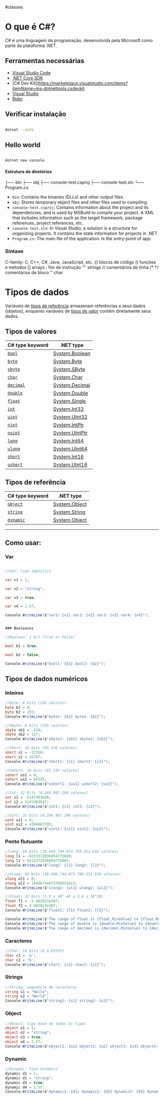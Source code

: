 #classes
# O que é C#?
C# é uma linguagem de programação, desenvolvida pela Microsoft como parte da plataforma .NET.
## Ferramentas necessárias
- [Visual Studio Code](https://code.visualstudio.com/)
- [.NET Core SDK](https://dotnet.microsoft.com/download)
- [C# Dev Kit](https://marketplace.visualstudio.com/items?itemName=ms-dotnettools.csdevkit
- [Visual Studio](https://visualstudio.microsoft.com/pt-br/)
- [Rider](https://www.jetbrains.com/pt-br/rider/)
## Verificar instalação
```bash

dotnet --info

```
## Hello world
```bash

dotnet new console

```
#### Estrutura de diretórios
├── bin
├── obj
├── console-test.csproj
├── console-test.sln
└── Program.cs

- `bin`: Contains the binaries (DLLs) and other output files.
- `obj`: Stores temporary object files and other files used to compiling.
- `console-test.csproj`: Contains information about the project and its dependencies, and is used by MSBuild to compile your project. A XML that includes information such as the target framework, package references, project references, etc.
- `console-test.sln`: In Visual Studio, a solution is a structure for organizing projects. It contains the state information for projects in .NET.
- `Program.cs`: The main file of the application. Is the entry-point of app:
### Sintaxe
C-family: C, C++, C#, Java, JavaScript, etc.
{} blocos de código
() funções e métodos
[] arrays
; fim de instrução
"" strings
// comentários de linha
/* */ comentários de bloco
'' char
# Tipos de dados
Variáveis de [tipos de referência](https://learn.microsoft.com/en-us/dotnet/csharp/language-reference/keywords/reference-types) armazenam referências a seus dados (objetos), enquanto variáveis de [tipos de valor](https://learn.microsoft.com/en-us/dotnet/csharp/language-reference/builtin-types/value-types) contêm diretamente seus dados.

## Tipos de valores

|C# type keyword|.NET type|
|---|---|
|[`bool`](https://learn.microsoft.com/en-us/dotnet/csharp/language-reference/builtin-types/bool)|[System.Boolean](https://learn.microsoft.com/en-us/dotnet/api/system.boolean)|
|[`byte`](https://learn.microsoft.com/en-us/dotnet/csharp/language-reference/builtin-types/integral-numeric-types)|[System.Byte](https://learn.microsoft.com/en-us/dotnet/api/system.byte)|
|[`sbyte`](https://learn.microsoft.com/en-us/dotnet/csharp/language-reference/builtin-types/integral-numeric-types)|[System.SByte](https://learn.microsoft.com/en-us/dotnet/api/system.sbyte)|
|[`char`](https://learn.microsoft.com/en-us/dotnet/csharp/language-reference/builtin-types/char)|[System.Char](https://learn.microsoft.com/en-us/dotnet/api/system.char)|
|[`decimal`](https://learn.microsoft.com/en-us/dotnet/csharp/language-reference/builtin-types/floating-point-numeric-types)|[System.Decimal](https://learn.microsoft.com/en-us/dotnet/api/system.decimal)|
|[`double`](https://learn.microsoft.com/en-us/dotnet/csharp/language-reference/builtin-types/floating-point-numeric-types)|[System.Double](https://learn.microsoft.com/en-us/dotnet/api/system.double)|
|[`float`](https://learn.microsoft.com/en-us/dotnet/csharp/language-reference/builtin-types/floating-point-numeric-types)|[System.Single](https://learn.microsoft.com/en-us/dotnet/api/system.single)|
|[`int`](https://learn.microsoft.com/en-us/dotnet/csharp/language-reference/builtin-types/integral-numeric-types)|[System.Int32](https://learn.microsoft.com/en-us/dotnet/api/system.int32)|
|[`uint`](https://learn.microsoft.com/en-us/dotnet/csharp/language-reference/builtin-types/integral-numeric-types)|[System.UInt32](https://learn.microsoft.com/en-us/dotnet/api/system.uint32)|
|[`nint`](https://learn.microsoft.com/en-us/dotnet/csharp/language-reference/builtin-types/integral-numeric-types)|[System.IntPtr](https://learn.microsoft.com/en-us/dotnet/api/system.intptr)|
|[`nuint`](https://learn.microsoft.com/en-us/dotnet/csharp/language-reference/builtin-types/integral-numeric-types)|[System.UIntPtr](https://learn.microsoft.com/en-us/dotnet/api/system.uintptr)|
|[`long`](https://learn.microsoft.com/en-us/dotnet/csharp/language-reference/builtin-types/integral-numeric-types)|[System.Int64](https://learn.microsoft.com/en-us/dotnet/api/system.int64)|
|[`ulong`](https://learn.microsoft.com/en-us/dotnet/csharp/language-reference/builtin-types/integral-numeric-types)|[System.UInt64](https://learn.microsoft.com/en-us/dotnet/api/system.uint64)|
|[`short`](https://learn.microsoft.com/en-us/dotnet/csharp/language-reference/builtin-types/integral-numeric-types)|[System.Int16](https://learn.microsoft.com/en-us/dotnet/api/system.int16)|
|[`ushort`](https://learn.microsoft.com/en-us/dotnet/csharp/language-reference/builtin-types/integral-numeric-types)|[System.UInt16](https://learn.microsoft.com/en-us/dotnet/api/system.uint16)|

## Tipos de referência
|C# type keyword|.NET type|
|---|---|
|[`object`](https://learn.microsoft.com/en-us/dotnet/csharp/language-reference/builtin-types/reference-types#the-object-type)|[System.Object](https://learn.microsoft.com/en-us/dotnet/api/system.object)|
|[`string`](https://learn.microsoft.com/en-us/dotnet/csharp/language-reference/builtin-types/reference-types#the-string-type)|[System.String](https://learn.microsoft.com/en-us/dotnet/api/system.string)|
|[`dynamic`](https://learn.microsoft.com/en-us/dotnet/csharp/language-reference/builtin-types/reference-types#the-dynamic-type)|[System.Object](https://learn.microsoft.com/en-us/dotnet/api/system.object)|

___

## Como usar:
### Var
```cs

//Var: tipo implícito

var v1 = 1;

var v2 = "string";

var v3 = true;

var v4 = 1.5f;

Console.WriteLine($"var1: {v1} var2: {v2} var3: {v3} var4: {v4}");

```

```cs

### Booleanos

//Boolean: 1 bit (True or False)

bool b1 = true;

bool b2 = false;

Console.WriteLine($"bool1: {b1} bool2: {b2}");

```

## Tipos de dados numéricos
### Inteiros
```cs
//Byte: 8 bits (256 valores)
byte b1 = 0;
byte b2 = 255;
Console.WriteLine($"byte1: {b1} byte2: {b2}");

//Sbyte: 8 bits (256 valores)
sbyte sb1 = -128;
sbyte sb2 = 127;
Console.WriteLine($"sbyte1: {sb1} sbyte2: {sb2}");

//Short: 16 bits (65.536 valores)
short s1 = -32768;
short s2 = 32767;
Console.WriteLine($"short1: {s1} short2: {s2}");

//Ushort: 16 bits (65.536 valores)
ushort us1 = 0;
ushort us2 = 65535;
Console.WriteLine($"ushort1: {us1} ushort2: {us2}");

//Int: 32 bits (4.294.967.296 valores)
int i1 = -2147483648;
int i2 = 2147483647;
Console.WriteLine($"int1: {i1} int2: {i2}");

//Uint: 32 bits (4.294.967.296 valores)
uint ui1 = 0;
uint ui2 = 4294967295;
Console.WriteLine($"uint1: {ui1} uint2: {ui2}");
```

### Ponto flutuante
```cs
//Long: 64 bits (18.446.744.073.709.551.616 valores)
long l1 = -9223372036854775808;
long l2 = 9223372036854775807;
Console.WriteLine($"long1: {l1} long2: {l2}");

//Ulong: 64 bits (18.446.744.073.709.551.616 valores)
ulong ul1 = 0;
ulong ul2 = 18446744073709551615;
Console.WriteLine($"ulong1: {ul1} ulong2: {ul2}");

//Float: 32 bits (1.5 x 10^-45 a 3.4 x 10^38)
float f1 = -3.402823e38f;
float f2 = 3.402823e38f;
Console.WriteLine($"float1: {f1} float2: {f2}");

Console.WriteLine($"The range of float is {float.MinValue} to {float.MaxValue}");
Console.WriteLine($"The range of double is {double.MinValue} to {double.MaxValue}");
Console.WriteLine($"The range of decimal is {decimal.MinValue} to {decimal.MaxValue}");
```

### Caracteres
```cs
//Char: 16 bits (0 a 65535)
char c1 = 'a';
char c2 = 'b';
Console.WriteLine($"char1: {c1} char2: {c2}");
```
### Strings
```cs
//String: sequência de caracteres
string s1 = "Hello";
string s2 = "World";
Console.WriteLine($"string1: {s1} string2: {s2}");
```
### Object
```cs
//Object: tipo base de todos os tipos
object o1 = 1;
object o2 = "string";
object o3 = true;
object o4 = 1.5f;
Console.WriteLine($"object1: {o1} object2: {o2} object3: {o3} object4: {o4}");
```
### Dynamic
```cs
//Dynamic: tipo dinâmico
dynamic d1 = 1;
dynamic d1 = "string";
dynamic d3 = true;
dynamic d4 = 1.5f;
Console.WriteLine($"dynamic1: {d1} dynamic2: {d2} dynamic3: {d3} dynamic4: {d4}");
```


